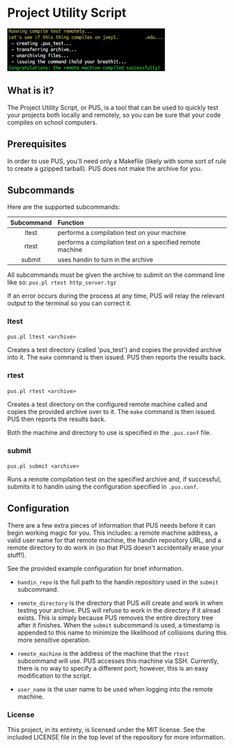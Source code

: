 # Project Utility Script

![PUS](https://github.com/mdclyburn/pus/raw/master/images/rtest.png "Running pus.pl rtest")

## What is it?

The Project Utility Script, or PUS, is a tool that can be used
to quickly test your projects both locally and remotely, so you
can be sure that your code compiles on school computers.

## Prerequisites

In order to use PUS, you'll need only a Makefile (likely with
some sort of rule to create a gzipped tarball). PUS does not
make the archive for you.

## Subcommands

Here are the supported subcommands:

| Subcommand | Function |
| :--------: | :------- |
| ltest      | performs a compilation test on your machine |
| rtest      | performs a compilation test on a specified remote machine |
| submit     | uses handin to turn in the archive |

All subcommands must be given the archive to submit on the
command line like so:
`pus.pl rtest http_server.tgz`

If an error occurs during the process at any time, PUS will relay
the relevant output to the terminal so you can correct it.

### ltest

`pus.pl ltest <archive>`

Creates a test directory (called 'pus_test') and copies the provided
archive into it. The `make` command is then issued. PUS then reports
the results back.

### rtest

`pus.pl rtest <archive>`

Creates a test directory on the configured remote machine called and
copies the provided archive over to it. The `make` command is then
issued. PUS then reports the results back.

Both the machine and directory to use is specified in the `.pus.conf` file.

### submit

`pus.pl submit <archive>`

Runs a remote compilation test on the specified archive and, if successful,
submits it to handin using the configuration specified in `.pus.conf`.

## Configuration

There are a few extra pieces of information that PUS needs before it can
begin working magic for you. This includes: a remote machine address, a
valid user name for that remote machine, the handin repository URL, and
a remote directory to do work in (so that PUS doesn't accidentally erase
your stuff!).

See the provided example configuration for brief information.

* `handin_repo` is the full path to the handin repository used in the `submit` subcommand.

* `remote_directory` is the directory that PUS will create and work in when testing your archive.
PUS will refuse to work in the directory if it alread exists.
This is simply because PUS removes the entire directory tree after it finishes.
When the `submit` subcommand is used, a timestamp is appended to this name to minimize the likelihood of collisions during this more sensitive operation.

* `remote_machine` is the address of the machine that the `rtest` subcommand will use.
PUS accesses this machine via SSH.
Currently, there is no way to specify a different port; however, this is an easy modification to the script.

* `user_name` is the user name to be used when logging into the remote machine.

### License

This project, in its entirety, is licensed under the MIT license. See the
included LICENSE file in the top level of the repository for more information.
